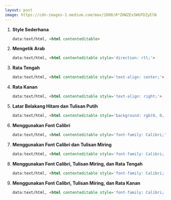 ```yaml
---
layout: post
image: https://cdn-images-1.medium.com/max/2000/0*ZHWZExSWGFDZyElN
---
```


1. **Style Sederhana**

	```html
	data:text/html, <html contenteditable>
	```

2. **Mengetik Arab**

	```html
	data:text/html, <html contenteditable style='direction: rtl;'>
	```

3. **Rata Tengah**

	```html
	data:text/html, <html contenteditable style='text-align: center;'>
	```

4. **Rata Kanan**

	```html
	data:text/html, <html contenteditable style='text-align: right;'>
	```

5. **Latar Belakang Hitam dan Tulisan Putih**

	```html
	data:text/html, <html contenteditable style='background: rgb(0, 0, 0); color: rgb(255, 255, 255);'>
	```

6. **Menggunakan Font Calibri**

	```html
	data:text/html, <html contenteditable style='font-family: Calibri;'>
	```

7. **Menggunakan Font Calibri dan Tulisan Miring**

	```html
	data:text/html, <html contenteditable style='font-family: Calibri; font-style: italic;'>
	```

8. **Menggunakan Font Calibri, Tulisan Miring, dan Rata Tengah**

	```html
	data:text/html, <html contenteditable style='font-family: Calibri; font-style: italic; text-align: center;'>
	```

9. **Menggunakan Font Calibri, Tulisan Miring, dan Rata Kanan**

	```html
	data:text/html, <html contenteditable style='font-family: Calibri; font-style: italic; text-align: right;'>
	```